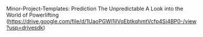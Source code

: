 Minor-Project-Templates: Prediction The Unpredictable A Look into the World of Powerlifting (https://drive.google.com/file/d/1UaoPGWl1jlVqEbtkqhmtVcfp4Si4BP0-/view?usp=drivesdk)
